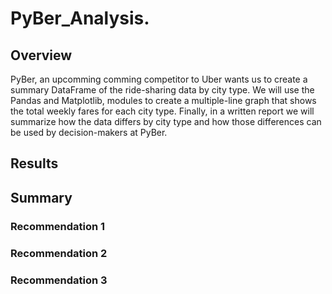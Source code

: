 # PyBer_Analysis.

## Overview
PyBer, an upcomming comming competitor to Uber wants us to create a summary DataFrame of the ride-sharing data by city type. We will use the Pandas and Matplotlib, modules to create a multiple-line graph that shows the total weekly fares for each city type. Finally, in a written report we will summarize how the data differs by city type and how those differences can be used by decision-makers at PyBer.

## Results

## Summary 

### Recommendation 1

### Recommendation 2

### Recommendation 3

